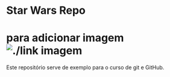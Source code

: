 # Star Wars Repo

# para adicionar imagem ![./link imagem](<mensagem que apareceria com a imagem>)

Este repositório serve de exemplo para o curso de git e GitHub.
